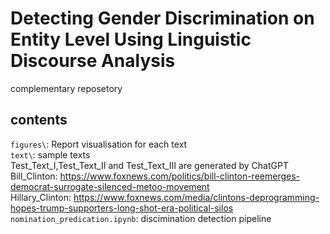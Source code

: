 # Detecting Gender Discrimination on Entity Level Using Linguistic Discourse Analysis
 complementary reposetory

 ## contents
 `figures\`: Report visualisation for each text  
 `text\`: sample texts  
 Test_Text_I,Test_Text_II and Test_Text_III are generated by ChatGPT  
 Bill_Clinton: https://www.foxnews.com/politics/bill-clinton-reemerges-democrat-surrogate-silenced-metoo-movement  
 Hillary_Clinton: https://www.foxnews.com/media/clintons-deprogramming-hopes-trump-supporters-long-shot-era-political-silos  
`nomination_predication.ipynb`: discimination detection pipeline
